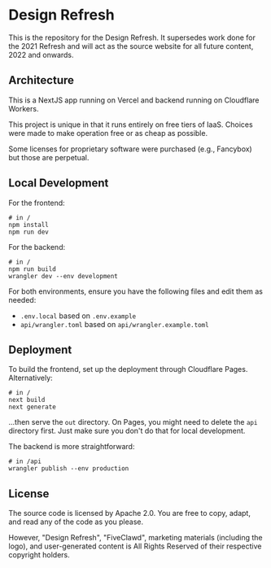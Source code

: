 # Design Refresh

This is the repository for the Design Refresh. It supersedes work done for the 2021 Refresh and will
act as the source website for all future content, 2022 and onwards.

## Architecture

This is a NextJS app running on Vercel and backend running on Cloudflare Workers.

This project is unique in that it runs entirely on free tiers of IaaS. Choices were made to make
operation free or as cheap as possible.

Some licenses for proprietary software were purchased (e.g., Fancybox) but those are perpetual.

## Local Development

For the frontend:

```shell
# in /
npm install
npm run dev
```

For the backend:

```shell
# in /
npm run build
wrangler dev --env development
```

For both environments, ensure you have the following files and edit them as needed:

- `.env.local` based on `.env.example`
- `api/wrangler.toml` based on `api/wrangler.example.toml`

## Deployment

To build the frontend, set up the deployment through Cloudflare Pages. Alternatively:

```shell
# in /
next build
next generate
```

...then serve the `out` directory. On Pages, you might need to delete the `api` directory first.
Just make sure you don't do that for local development.

The backend is more straightforward:

```shell
# in /api
wrangler publish --env production
```

## License

The source code is licensed by Apache 2.0. You are free to copy, adapt, and read any of the code as
you please.

However, "Design Refresh", "FiveClawd", marketing materials (including the logo), and user-generated
content is All Rights Reserved of their respective copyright holders.
